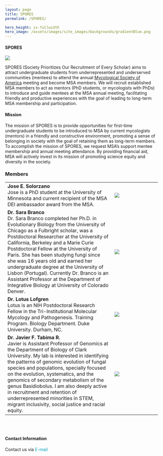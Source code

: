```yaml
---
layout: page
title: SPORES
permalink: /SPORES/

hero_height: is-fullwidth
hero_image: /assets/images/site_images/backgrounds/gradientBlue.png
---
```


#### SPORES  

![](/assets/images/site_images/SPORES_simple)

SPORES (Society Prioritizes Our Recruitment of Every Scholar) aims to attract undergraduate students from underrepresented and underserved communities (mentees) to attend the annual [Mycological Society of America](https://msafungi.org/) meeting and become MSA members. We will recruit established MSA members to act as mentors (PhD students, or mycologists with PhDs) to introduce and guide mentees at the MSA annual meeting, facilitating friendly and productive experiences with the goal of leading to long-term MSA membership and participation.  

#### Mission  

The mission of SPORES is to provide opportunities for first-time undergraduate students to be introduced to MSA by current mycologists (mentors) in a friendly and constructive environment, promoting a sense of belonging in society with the goal of retaining them as long-term members. To accomplish the mission of SPORES, we request MSA’s support mentee membership and annual meeting attendance. By providing financial aid, MSA will actively invest in its mission of promoting science equity and diversity in the society. 


### Members   

<table style="width:100%; border:none;" cellspacing="10" >

<tr style="border:none;">
  <td style="border: none;font-size:16px;">
    <span style="font-weight:700;">Jose E. Solorzano</span>
    <br>
Jose is a PhD student at the University of Minnesota and current recipient of the MSA DEI ambassador award from the MSA.
  </td>
  <td style="width:30%;border:none;font-size:16px;">
    <img src= "{{ "/assets/images/site_images/Jose.jpg" | relative_url }}"/>
  </td>
</tr>


<tr style="border:none;">
  <td style="border: none;font-size:16px;">
    <span style="font-weight:700;">Dr. Sara Branco</span>
    <br>
Dr. Sara Branco completed her Ph.D. in Evolutionary Biology from the University of Chicago as a Fulbright scholar, was a Postdoctoral Researcher at the University of California, Berkeley and a Marie Curie Postdoctoral Fellow at the University of Paris. She has been studying fungi since she was 16 years old and earned her undergraduate degree at the University of Lisbon (Portugal). Currently Dr. Branco is an Assistant Professor at the Department of Integrative Biology at University of Colorado Denver.
  </td>
  <td style="width:30%;border:none;font-size:16px;">
    <img src= "{{ "assets/images/site_images/sb.jpg" | relative_url }}"/>
  </td>
</tr>
  

<tr style="border:none;">
  <td style="border: none;font-size:16px;">
    <span style="font-weight:700;">Dr. Lotus Lofgren</span> 
<br>
Lotus is an NIH Postdoctoral Research Fellow in the Tri-Institutional Molecular Mycology and Pathogenesis. Training Program. Biology Department. Duke University. Durham, NC.
    </td>
    <td style="width:30%;border:none;font-size:16px;">
	<img src= "{{ "assets/images/site_images/Lof.jpeg" | relative_url }}"/>
    </td>
</tr>

  
<tr style="border:none;">
  <td style="border: none;font-size:16px;">
    <span style="font-weight:700;"> Dr. Javier F. Tabima R.</span>
    <br>
Javier is Assistant Professor of Genomics at the Department of Biology of Clark University. My lab is interested in identifying the patterns of genomic evolution of fungal species and populations, specially focused on the evolution, systematics, and the genomics of secondary metabolism of the genus Basidiobolus. I am also deeply active in recruitment and retention of underrepresented minorities in STEM, migrant inclusivity, social justice and racial equity.
  </td>
  <td style="width:30%;border:none;font-size:16px;">
    <img src= "{{ "assets/images/site_images/jv.jpeg" | relative_url }}"/>
  </td>
</tr>
</table>


<br><br>

#### Contact Information  
Contact us via <a href="mailto:ortiz432@umn.edu" style="text-decoration: none; color:#039fb9">E-mail</a>
